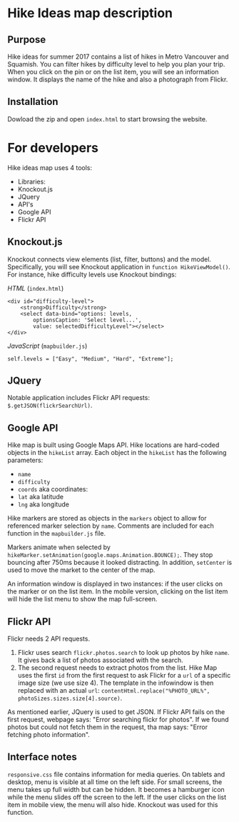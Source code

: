 Hike Ideas map description
==

Purpose
--
Hike ideas for summer 2017 contains a list of hikes in Metro Vancouver and Squamish. You can filter hikes by difficulty level to help you plan your trip. When you click on the pin or on the list item, you will see an information window. It displays the name of the hike and also a photograph from Flickr.

Installation
--
Dowload the zip and open `index.html` to start browsing the website.

For developers
==

Hike ideas map uses 4 tools:
- Libraries:
 - Knockout.js
 - JQuery
- API's
 - Google API
 - Flickr API

Knockout.js
--
Knockout connects view elements (list, filter, buttons) and the model. Specifically, you will see Knockout application in `function HikeViewModel()`. For instance, hike difficulty levels use Knockout bindings:

*HTML* (`index.html`)
```
<div id="difficulty-level">
    <strong>Difficulty</strong>
    <select data-bind="options: levels,
        optionsCaption: 'Select level...',
        value: selectedDifficultyLevel"></select>
</div>
```
*JavaScript* (`mapbuilder.js`)

```
self.levels = ["Easy", "Medium", "Hard", "Extreme"];
```

JQuery
--
Notable application includes Flickr API requests: `$.getJSON(flickrSearchUrl)`.

Google API
--
Hike map is built using Google Maps API. Hike locations are hard-coded objects in the `hikeList` array. Each object in the `hikeList` has the following parameters:
 - `name`
 - `difficulty`
 - `coords` aka coordinates:
  - `lat` aka latitude
  - `lng` aka longitude

 Hike markers are stored as objects in the `markers` object to allow for referenced marker selection by `name`. Comments are included for each function in the `mapbuilder.js` file.

Markers animate when selected by `hikeMarker.setAnimation(google.maps.Animation.BOUNCE);`. They stop bouncing after 750ms because it looked distracting. In addition, `setCenter` is used to move the market to the center of the map.

An information window is displayed in two instances: if the user clicks on the marker or on the list item. In the mobile version, clicking on the list item will hide the list menu to show the map full-screen.

Flickr API
--

Flickr needs 2 API requests.
1. Flickr uses search `flickr.photos.search` to look up photos by hike `name`. It gives back a list of photos associated with the search.
2. The second request needs to extract photos from the list. Hike Map uses the first `id` from the first request to ask Flickr for a `url` of a specific image size (we use size 4). The template in the infowindow is then replaced with an actual `url`: `contentHtml.replace("%PHOTO_URL%", photoSizes.sizes.size[4].source)`.

As mentioned earlier, JQuery is used to get JSON. If Flickr API fails on the first request, webpage says: "Error searching flickr for photos". If we found photos but could not fetch them in the request, tha map says: "Error fetching photo information".

Interface notes
--
`responsive.css` file contains information for media queries. On tablets and desktop, menu is visible at all time on the left side.
For small screens, the menu takes up full width but can be hidden. It becomes a hamburger icon while the menu slides off the screen to the left. If the user clicks on the list item in mobile view, the menu will also hide. Knockout was used for this function.
